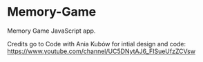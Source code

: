 # Memory-Game

Memory Game JavaScript app.

Credits go to Code with Ania Kubów for intial design and code:
https://www.youtube.com/channel/UC5DNytAJ6_FISueUfzZCVsw
